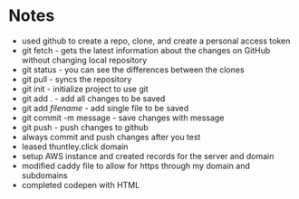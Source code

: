 # Notes
* used github to create a repo, clone, and create a personal access token
* git fetch - gets the latest information about the changes on GitHub without changing local repository
* git status - you can see the differences between the clones
* git pull - syncs the repository
* git init - initialize project to use git
* git add . - add all changes to be saved
* git add *filename* - add single file to be saved
* git commit -m message - save changes with message
* git push - push changes to github
* always commit and push changes after you test
* leased thuntley.click domain
* setup AWS instance and created records for the server and domain
* modified caddy file to allow for https through my domain and subdomains
* completed codepen with HTML